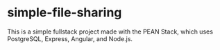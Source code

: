 # simple-file-sharing
This is a simple fullstack project made with the PEAN Stack, which uses PostgreSQL, Express, Angular, and Node.js.
